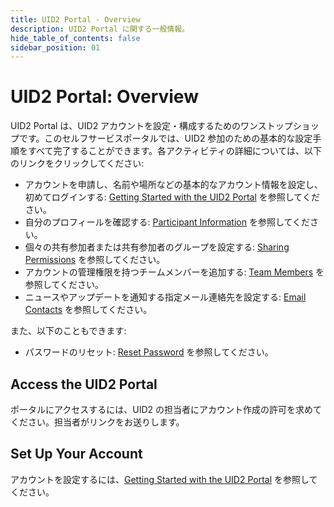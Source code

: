 ```yaml
---
title: UID2 Portal - Overview
description: UID2 Portal に関する一般情報。
hide_table_of_contents: false
sidebar_position: 01
---
```


# UID2 Portal: Overview

<!-- It includes the following:

- [Access the UID2 Portal](#access-the-uid2-portal)
- [Set Up Your Account](#set-up-your-account)
-->

UID2 Portal は、UID2 アカウントを設定・構成するためのワンストップショップです。このセルフサービスポータルでは、UID2 参加のための基本的な設定手順をすべて完了することができます。各アクティビティの詳細については、以下のリンクをクリックしてください:

- アカウントを申請し、名前や場所などの基本的なアカウント情報を設定し、初めてログインする: [Getting Started with the UID2 Portal](portal-getting-started.md) を参照してください。
- 自分のプロフィールを確認する: [Participant Information](participant-info.md) を参照してください。
- 個々の共有参加者または共有参加者のグループを設定する: [Sharing Permissions](sharing-permissions.md) を参照してください。
- アカウントの管理権限を持つチームメンバーを追加する: [Team Members](team-members.md) を参照してください。
- ニュースやアップデートを通知する指定メール連絡先を設定する: [Email Contacts](email-contacts.md) を参照してください。

また、以下のこともできます:
- パスワードのリセット: [Reset Password](portal-getting-started.md#reset-password) を参照してください。

## Access the UID2 Portal

ポータルにアクセスするには、UID2 の担当者にアカウント作成の許可を求めてください。担当者がリンクをお送りします。

## Set Up Your Account

アカウントを設定するには、[Getting Started with the UID2 Portal](portal-getting-started.md) を参照してください。
